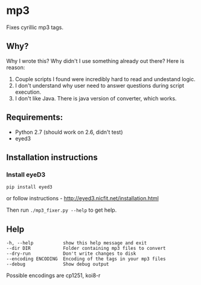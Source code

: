 mp3
===

Fixes cyrillic mp3 tags.



## Why?

Why I wrote this? Why didn't I use something already out there? Here is reason: 
1. Couple scripts I found were incredibly hard to read and undestand logic. 
2. I don't understand why user need to answer questions during script execution. 
3. I don't like Java. There is java version of converter, which works. 


## Requirements:
* Python 2.7 (should work on 2.6, didn't test)
* eyed3


## Installation instructions

### Install eyeD3

    pip install eyed3 

or follow instructions - http://eyed3.nicfit.net/installation.html

Then run `./mp3_fixer.py --help` to get help. 


## Help

    -h, --help           show this help message and exit
    --dir DIR            Folder containing mp3 files to convert
    --dry-run            Don't write changes to disk
    --encoding ENCODING  Encoding of the tags in your mp3 files
    --debug              Show debug output

Possible encodings are cp1251, koi8-r
